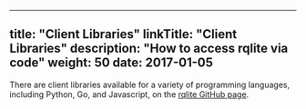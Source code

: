 
---
title: "Client Libraries"
linkTitle: "Client Libraries"
description: "How to access rqlite via code"
weight: 50
date: 2017-01-05
---
There are client libraries available for a variety of programming languages, including Python, Go, and Javascript, on the [rqlite GitHub page](https://github.com/rqlite).

